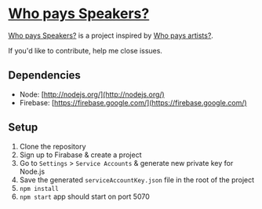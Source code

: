# [Who pays Speakers?](http://whopays.techspeakers.info/)

[Who pays Speakers?](http://whopays.techspeakers.info/) is a project inspired by [Who pays artists?](http://whopaysartists.com/).

If you'd like to contribute, help me close issues.


## Dependencies
 - Node: [http://nodejs.org/](http://nodejs.org/)
 - Firebase: [https://firebase.google.com/](https://firebase.google.com/)


## Setup
1. Clone the repository
1. Sign up to Firabase & create a project
1. Go to `Settings` > `Service Accounts` & generate new private key for Node.js
1. Save the generated `serviceAccountKey.json` file in the root of the project
1. `npm install`
2. `npm start` app should start on port 5070
